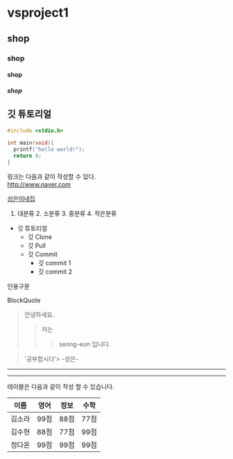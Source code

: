 # vsproject1
## shop
### shop
#### shop
##### shop

## 깃 튜토리얼 

```c
#include <stdio.h>

int main(void){
  printf("hello world!");
  return 0;
}
```

링크는 다음과 같이 작성할 수 있다. \
http://www.naver.com

[성은이네집](http://blog.naver.com/bhher)

1. 대분류
   2. 소분류
   3. 중분류
   4. 작은분류

* 깃 튜토리얼
  * 깃 Clone
  * 깃 Pull
  * 깃 Commit
    * 깃 commit 1
    * 깃 commit 2

인용구문

BlockQuote
> 안녕하세요.
> > 저는
> > > seong-eun 입니다.


> '공부합시다'> -성은-

--- 

*** 
테이블은 다음과 같이 작성 할 수 있습니다. 

이름|영어|정보|수학 
---|---|---|---|
김소라|99점|88점|77점|
김수현|88점|77점|99점|
정다온|99점|99점|99점|


